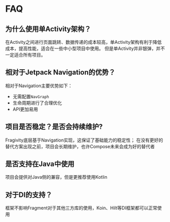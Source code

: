 # FAQ

## 为什么使用单Activity架构？
在Activity之间进行页面跳转、数据传递的成本较高，单Activity架构有利于降低成本，提高性能，适合在一些中小型项目中使用。
但是单Activity并非银弹，并不一定适合所有项目。


## 相对于Jetpack Navigation的优势？
相对于Navigation主要优势如下：
* 无需配置`NavGraph`
* 生命周期进行了合理优化
* API更加易用


## 项目是否稳定？是否会持续维护?
Fragivity底层基于Navigation实现，这保证了基础能力的稳定性；
在没有更好的替代方案出现之前，项目会长期维护，也许Compose未来会成为好的替代者


## 是否支持在Java中使用
项目会提供对Java侧的兼容，但是更推荐使用Kotlin


## 对于DI的支持？
框架不影响Fragment对于其他三方库的使用，Koin、Hilt等DI框架都可以正常使用
